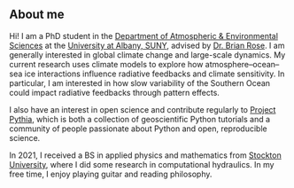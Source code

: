 
## About me 

Hi! I am a PhD student in the [Department of Atmospheric & Environmental Sciences](https://www.albany.edu/daes) 
at the [University at Albany, SUNY](https://www.albany.edu/), advised by [Dr. Brian Rose](https://brian-rose.github.io/).
I am generally interested in global climate change and large-scale dynamics. My current research uses climate models to 
explore how atmosphere–ocean–sea ice interactions influence radiative feedbacks and climate sensitivity. In particular, 
I am interested in how slow variability of the Southern Ocean could impact radiative feedbacks through pattern effects. 

I also have an interest in open science and contribute regularly to [Project Pythia](https://projectpythia.org/), which is both a collection of geoscientific Python tutorials and a community of people passionate about Python and open, reproducible science.

In 2021, I received a BS in applied physics and mathematics from [Stockton University](https://stockton.edu/sciences-math/),
where I did some research in computational hydraulics. In my free time, I enjoy playing guitar and reading philosophy.
